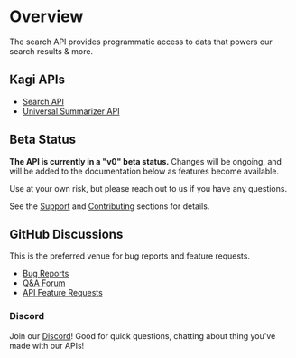 # Overview

The search API provides programmatic access to data that powers our search
results & more.

## Kagi APIs

- [Search API](search.md)
- [Universal Summarizer API](summarizer.md)

## Beta Status

**The API is currently in a "v0" beta status.** Changes will be ongoing,
and will be added to the documentation below as features become available.

Use at your own risk, but please reach out to us if you have any questions.

See the [Support](#support) and [Contributing](../welcome.md#contributing)
sections for details.

## GitHub Discussions

This is the preferred venue for bug reports and feature requests.

- [Bug Reports](https://github.com/kagisearch/kagi-docs/issues/new/choose)
- [Q&A Forum](https://github.com/kagisearch/kagi-docs/discussions/categories/q-a?discussions_q=category%3AQ%26A+label%3Aproduct%3Akagi_search_api)
- [API Feature Requests](https://github.com/kagisearch/kagi-docs/discussions/categories/kagi-search-api-feature-requests-ideas)

### Discord

Join our [Discord](https://kagi.com/discord)! Good for quick questions, chatting about thing you've made with our APIs!
